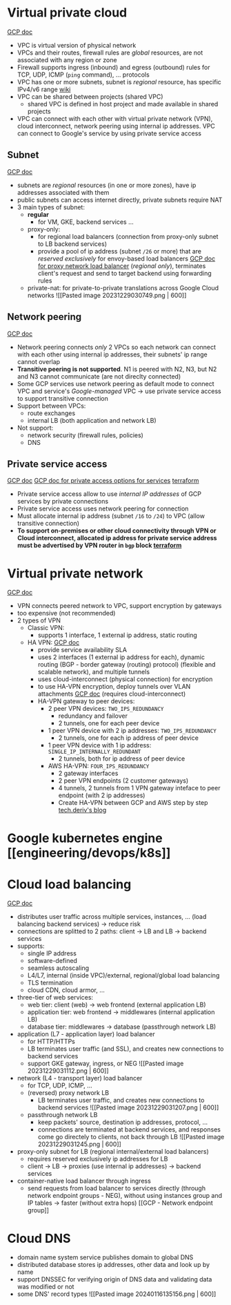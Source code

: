 # Virtual private cloud
[GCP doc](https://cloud.google.com/vpc/docs/vpc)
- VPC is virtual version of physical network
- VPCs and their routes, firewall rules are *global* resources, are not associated with any region or zone
- Firewall supports ingress (inbound) and egress (outbound) rules for TCP, UDP, ICMP (`ping` command), ... protocols
- VPC has one or more subnets, subnet is *regional* resource, has specific IPv4/v6 range [wiki](https://en.wikipedia.org/wiki/Subnet)
- VPC can be shared between projects (shared VPC)
	- shared VPC is defined in host project and made available in shared projects
- VPC can connect with each other with virtual private network (VPN), cloud interconnect, network peering using internal ip addresses. VPC can connect to Google's service by using private service access
## Subnet
[GCP doc](https://cloud.google.com/vpc/docs/subnets)
- subnets are *regional* resources (in one or more zones), have ip addresses associated with them
- public subnets can access internet directly, private subnets require NAT
- 3 main types of subnet:
	- **regular**
		- for VM, GKE, backend services ...
	- proxy-only:
		- for regional load balancers (connection from proxy-only subnet to LB backend services)
		- provide a pool of ip address (subnet `/26` or more) that are *reserved exclusively* for envoy-based load balancers [GCP doc for proxy network load balancer](https://cloud.google.com/load-balancing/docs/proxy-network-load-balancer) (*regional only*), terminates client's request and send to target backend using forwarding rules
	- private-nat: for private-to-private translations across Google Cloud networks
![[Pasted image 20231229030749.png | 600]]
## Network peering
[GCP doc](https://cloud.google.com/vpc/docs/vpc-peering)
- Network peering connects *only* 2 VPCs so each network can connect with each other using internal ip addresses, their subnets' ip range cannot overlap
- **Transitive peering is not supported**. N1 is peered with N2, N3, but N2 and N3 cannot communicate (are not direclty connected)
- Some GCP services use network peering as default mode to connect VPC and service's *Google-managed* VPC -> use private service access to support transitive connection
- Support between VPCs:
	- route exchanges
	- internal LB (both application and network LB)
- Not support:
	- network security (firewall rules, policies)
	- DNS
## Private service access
[GCP doc](https://cloud.google.com/vpc/docs/private-services-access)
[GCP doc for private access options for services](https://cloud.google.com/vpc/docs/private-access-options)
[terraform](https://registry.terraform.io/providers/hashicorp/google/latest/docs/resources/service_networking_connection)
- Private service access allow to use *internal IP addresses* of GCP services by private connections
- Private service access uses network peering for connection
- Must allocate internal ip address (subnet `/16` to `/24`) to VPC (allow transitive connection)
- **To support on-premises or other cloud connectivity through VPN or Cloud interconnect, allocated ip address for private service address must be advertised by VPN router in `bgp` block [terraform](https://registry.terraform.io/providers/hashicorp/google/latest/docs/resources/compute_router#bgp)**
# Virtual private network
[GCP doc](https://cloud.google.com/network-connectivity/docs/vpn/concepts/overview)
- VPN connects peered network to VPC, support encryption by gateways
- too expensive (not recommended)
- 2 types of VPN
	- Classic VPN:
		- supports 1 interface, 1 external ip address, static routing
	- HA VPN:
		[GCP doc](https://cloud.google.com/network-connectivity/docs/vpn/concepts/topologies)
		- provide service availability SLA
		- uses 2 interfaces (1 external ip address for each), dynamic routing (BGP - border gateway (routing) protocol) (flexible and scalable network), and multiple tunnels
		- uses cloud-interconnect (physical connection) for encryption
		- to use HA-VPN encryption, deploy tunnels over VLAN attachments [GCP doc](https://cloud.google.com/network-connectivity/docs/interconnect/concepts/ha-vpn-interconnect) (requires cloud-interconnect)
		- HA-VPN gateway to peer devices:
			- 2 peer VPN devices: `TWO_IPS_REDUNDANCY`
				- redundancy and failover
				- 2 tunnels, one for each peer device
			- 1 peer VPN device with 2 ip addresses: `TWO_IPS_REDUNDANCY`
				- 2 tunnels, one for each ip address of peer device
			- 1 peer VPN device with 1 ip address: `SINGLE_IP_INTERNALLY_REDUNDANT`
				- 2 tunnels, both for ip address of peer device
			- AWS HA-VPN: `FOUR_IPS_REDUNDANCY`
				- 2 gateway interfaces
				- 2 peer VPN endpoints (2 customer gateways)
				- 4 tunnels, 2 tunnels from 1 VPN gateway inteface to peer endpoint (with 2 ip addresses)
				- Create HA-VPN between GCP and AWS step by step [tech.deriv's blog](https://tech.deriv.com/aws-gcp-ha-site-to-site-vpn/)
# Google kubernetes engine [[engineering/devops/k8s]]
# Cloud load balancing
[GCP doc](https://cloud.google.com/load-balancing/docs/load-balancing-overview)
- distributes user traffic across multiple services, instances, ... (load balancing backend services) -> reduce risk
- connections are splitted to 2 paths: client -> LB and LB -> backend services
- supports:
	- single IP address
	- software-defined
	- seamless autoscaling
	- L4/L7, internal (inside VPC)/external, regional/global load balancing
	- TLS termination
	- cloud CDN, cloud armor, ...
- three-tier of web services:
	- web tier: client (web) -> web frontend (external application LB)
	- application tier: web frontend -> middlewares (internal application LB)
	- database tier: middlewares -> database (passthrough network LB)
- application (L7 - application layer) load balancer
	- for HTTP/HTTPs
	- LB terminates user traffic (and SSL), and creates new connections to backend services
	- support GKE gateway, ingress, or NEG
![[Pasted image 20231229031112.png | 600]]
- network (L4 - transport layer) load balancer
	- for TCP, UDP, ICMP, ...
	- (reversed) proxy network LB
		- LB terminates user traffic, and creates new connections to backend services
			![[Pasted image 20231229031207.png | 600]]
	- passthrough network LB
		 - keep packets' source, destination ip addresses, protocol, ...
		 - connections are terminated at backend services, and responses come go directely to clients, not back through LB
			 ![[Pasted image 20231229031245.png | 600]]
- proxy-only subnet for LB (regional internal/external load balancers)
	- requires reserved exclusively ip addresses for LB
	- client -> LB -> proxies (use internal ip addresses) -> backend services
- container-native load balancer through ingress
	- send requests from load balancer to services directly (through network endpoint groups - NEG), without using instances group and IP tables -> faster (without extra hops)
[[GCP - Network endpoint group]]
# Cloud DNS
- domain name system service publishes domain to global DNS
- distributed database stores ip addresses, other data and look up by name
- support DNSSEC for verifying origin of DNS data and validating data was modified or not
- some DNS' record types
![[Pasted image 20240116135156.png | 600]]